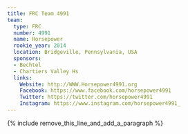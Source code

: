 ```yaml
---
title: FRC Team 4991
team:
  type: FRC
  number: 4991
  name: Horsepower
  rookie_year: 2014
  location: Bridgeville, Pennsylvania, USA
  sponsors:
  - Bechtel
  - Chartiers Valley Hs
  links:
    Website: http://WWW.Horsepower4991.org
    Facebook: https://www.facebook.com/horsepower4991
    Twitter: https://twitter.com/horsepower4991
    Instagram: https://www.instagram.com/horsepower4991_
---
```


{% include remove_this_line_and_add_a_paragraph %}